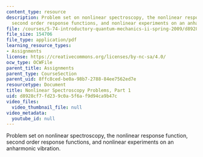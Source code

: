 ```yaml
---
content_type: resource
description: Problem set on nonlinear spectroscopy, the nonlinear response function,
  second order response functions, and nonlinear experiments on an anharmonic vibration.
file: /courses/5-74-introductory-quantum-mechanics-ii-spring-2009/d8928cf7fd239c0a5f6af9d94ca9b47c_MIT5_74s09_pset6.pdf
file_size: 154706
file_type: application/pdf
learning_resource_types:
- Assignments
license: https://creativecommons.org/licenses/by-nc-sa/4.0/
ocw_type: OCWFile
parent_title: Assignments
parent_type: CourseSection
parent_uid: 8ffc8ced-be0a-98b7-2788-84ee7562ed7e
resourcetype: Document
title: Nonlinear Spectroscopy Problems, Part 1
uid: d8928cf7-fd23-9c0a-5f6a-f9d94ca9b47c
video_files:
  video_thumbnail_file: null
video_metadata:
  youtube_id: null
---
```

Problem set on nonlinear spectroscopy, the nonlinear response function, second order response functions, and nonlinear experiments on an anharmonic vibration.